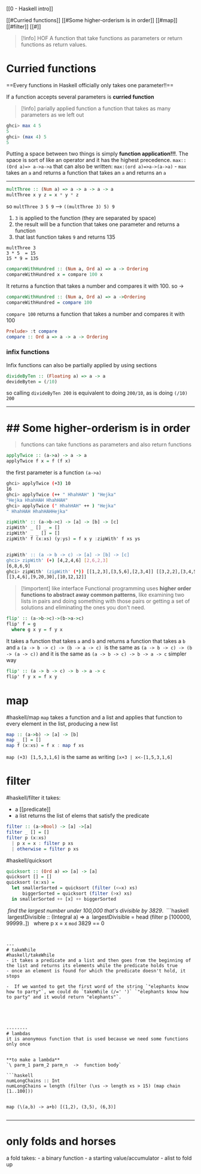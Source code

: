 [[0 - Haskell intro]]

[[#Curried functions]]
[[#Some higher-orderism is in order]]
[[#map]]
[[#filter]]
[[#]]





>[!info] HOF
> A function that take functions as parameters or return functions as return values.


# Curried functions
==Every functions in Haskell officially only takes one parameter!!==

If a function accepts several parameters is **curried function**

>[!info] parially applied function
>a function that takes as many parameters as we left out


```haskell
ghci> max 4 5
5
ghci> (max 4) 5
5
```

Putting a space between two things is simply **function application!!!**.
The space is sort of like an operator and it has the highest precedence.
`max::(Ord a)=> a->a->a` that can also be written:
`max:(ord a)=>a->(a->a)` - `max` takes an `a` and returns a function that takes an `a` and returns an `a`

----
```haskell
multThree :: (Num a) => a -> a -> a -> a  
multThree x y z = x * y * z
```
so
`multThree 3 5 9` --> `((multThree 3) 5) 9`
1. `3` is applied to the function (they are separated by space)
2. the result will be a function that takes one parameter and returns a function
3. that last function takes `9`  and returns 135
```
multThree 3
3 * 5  = 15
15 * 9 = 135
```

```haskell
compareWithHundred :: (Num a, Ord a) => a -> Ordering  
compareWithHundred x = compare 100 x
```
It returns a function that takes a number and compares it with 100.
so ->
```haskell
compareWithHundred :: (Num a, Ord a) => a ->Ordering
compareWithHundred = compare 100
```

`compare 100` returns a function that takes a number and compares it with 100
```haskell
Prelude> :t compare  
compare :: Ord a => a -> a -> Ordering
```


### infix functions
Infix functions can also be partially applied by using sections
```haskell
divideByTen :: (Floating a) => a -> a
devideByten = (/10)
```
so
calling `divideByTen 200` is equivalent to doing `200/10`, as is doing `(/10) 200`

------
# ## Some higher-orderism is in order
>
> functions can take functions as parameters and also return functions
> 

```haskell
applyTwice :: (a->a) -> a -> a
applyTwice f x = f (f x)
```
the first parameter is a function `(a->a)`
```bash
ghci> applyTwice (+3) 10
16
ghci> applyTwice (++ " HhahHAH" ) "Hejka"
"Hejka HhahHAH HhahHAH"
ghci> applyTwice (" HhahHAH" ++ ) "Hejka"
" HhahHAH HhahHAHHejka"
```


```haskell
zipWith' :: (a->b->c) -> [a] -> [b] -> [c]
zipWith' _ [] _ = []
zipWith' _ _ [] = []
zipWith' f (x:xs) (y:ys) = f x y :zipWith' f xs ys
```
```bash

zipWith' :: (a -> b -> c) -> [a] -> [b] -> [c]
ghci> zipWith' (+) [4,2,4,6] [2,6,2,3]
[6,8,6,9]
ghci> zipWith' (zipWith' (*)) [[1,2,3],[3,5,6],[2,3,4]] [[3,2,2],[3,4,5],[5,4,3]]  
[[3,4,6],[9,20,30],[10,12,12]]
```

>[!importent] like interface
>Functional programming uses **higher order functions to abstract away common patterns**, like examining two lists in pairs and doing something with those pairs or getting a set of solutions and eliminating the ones you don't need.


```haskell
flip' :: (a->b->c)->(b->a->c)
flip' f = g
  where g x y = f y x
```
It takes a function that takes `a` and `b` and returns a function that takes a `b` and `a`
`(a -> b -> c) -> (b -> a -> c)` 
is the same as `(a -> b -> c) -> (b -> (a -> c))`
and it is the same as
`(a -> b -> c) -> b -> a -> c`
simpler way
```haskell
flip' :: (a -> b -> c) -> b -> a -> c  
flip' f y x = f x y
```

# map
#haskell/map
`map` takes a function and a list and applies that function to every element in the list, producing a new list
```haskell
map :: (a->b) -> [a] -> [b]
map _ [] = []
map f (x:xs) = f x : map f xs
```

`map (+3) [1,5,3,1,6]` is the same as writing `[x+3 | x<-[1,5,3,1,6]`

# filter
#haskell/filter
it takes:
- a [[predicate]]
- a list 
returns the list of elems that satisfy the predicate

```haskell
filter :: (a->Bool) -> [a] ->[a]
filter _ [] = []
filter p (x:xs)
  | p x = x : filter p xs
  | otherwise = filter p xs
```

#haskell/quicksort
```haskell
quicksort :: (Ord a) => [a] -> [a]
quicksort [] = []
quicksort (x:xs) =
  let smallerSorted = quicksort (filter (<=x) xs)
      biggerSorted = quicksort (filter (>x) xs)
  in smallerSorted ++ [x] ++ biggerSorted
```


 _find the largest number under 100,000 that's divisible by 3829_. 
 ```haskell
 largestDivisible :: (Integral a) => a
 largestDivisible = head (filter p [100000, 99999..])
   where p x = x `mod` 3829 == 0
```


---
# takeWhile
#haskell/takeWhile
- it takes a predicate and a list and then goes from the beginning of the list and returns its elements while the predicate holds true
- once an element is found for which the predicate doesn't hold, it stops

-  If we wanted to get the first word of the string `"elephants know how to party"`, we could do `takeWhile (/=' ')` `"elephants know how to party" and it would return "elephants"`.





--------
# lambdas
it is anonymous function that is used because we need some functions only once


**to make a lambda**
`\ parm_1 parm_2 parm_n  ->  function body`

```haskell
numLongChains :: Int
numLongChains = length (filter (\xs -> length xs > 15) (map chain [1..100]))


map (\(a,b) -> a+b) [(1,2), (3,5), (6,3)]


```


-----------
# only folds and horses
a fold takes:
	- a binary function
	- a starting value/accumulator
	- alist to fold up


















